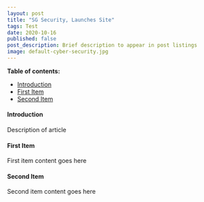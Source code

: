 ```yaml
---
layout: post
title: "SG Security, Launches Site"
tags: Test
date: 2020-10-16
published: false
post_description: Brief description to appear in post listings
image: default-cyber-security.jpg
---
```


**Table of contents:**
- [Introduction](#item-one)
- [First Item](#item-two)
- [Second Item](#item-three)

<!-- headings -->
<a id="item-one"></a>
#### Introduction
Description of article 

<a id="item-two"></a>
#### First Item
First item content goes here

<a id="item-three"></a>
#### Second Item
Second item content goes here
